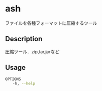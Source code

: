 # ash
ファイルを各種フォーマットに圧縮するツール

## Description
圧縮ツール．zip,tar,jarなど

## Usage
```sh
OPTIONS
　　-h, --help
```
